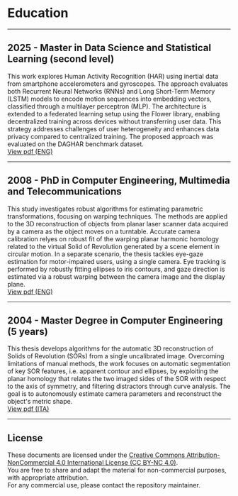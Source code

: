 # Education

---
## 2025 - Master in Data Science and Statistical Learning (second level)
This work explores Human Activity Recognition (HAR) using inertial data from smartphone accelerometers and gyroscopes. 
The approach evaluates both Recurrent Neural Networks (RNNs) and Long Short-Term Memory (LSTM) models to encode motion sequences into embedding vectors, classified through a multilayer perceptron (MLP). 
The architecture is extended to a federated learning setup using the Flower library, enabling decentralized training across devices without transferring user data. 
This strategy addresses challenges of user heterogeneity and enhances data privacy compared to centralized training. 
The proposed approach was evaluated on the DAGHAR benchmark dataset.  
[View pdf (ENG)](./2025%20-%20Master%20in%20Data%20Science%20and%20Statistical%20Learning/MD2SL_degree.pdf)

---
## 2008 - PhD in Computer Engineering, Multimedia and Telecommunications
This study investigates robust algorithms for estimating parametric transformations, focusing on warping techniques. 
The methods are applied to the 3D reconstruction of objects from planar laser scanner data acquired by a camera as the object moves on a turntable. 
Accurate camera calibration relyes on robust fit of the warping planar harmonic homology related to the virtual Solid of Revolution generated by a scene element in circular motion. 
In a separate scenario, the thesis tackles eye-gaze estimation for motor-impaired users, using a single camera. 
Eye tracking is performed by robustly fitting ellipses to iris contours, and gaze direction is estimated via a robust warping between the camera image and the display plane.  
[View pdf (ENG)](./2008%20-%20PhD%20in%20Computer%20Engineering,%20Multimedia%20and%20Telecommunications/PhD_degree.pdf)

---
## 2004 - Master Degree in Computer Engineering (5 years)
This thesis develops algorithms for the automatic 3D reconstruction of Solids of Revolution (SORs) from a single uncalibrated image. 
Overcoming limitations of manual methods, the work focuses on automatic segmentation of key SOR features, i.e. apparent contour and ellipses, 
by exploiting the planar homology that relates the two imaged sides of the SOR with respect to the axis of symmetry, and filtering distractors through curve analysis. 
The goal is to autonomously estimate camera parameters and reconstruct the object's metric shape.  
[View pdf (ITA)](./2004%20-%20Master%20Degree%20in%20Computer%20Engineering%20(5%20years)/Master_degree.pdf)

--- 
## License

These documents are licensed under the [Creative Commons Attribution-NonCommercial 4.0 International License (CC BY-NC 4.0)](https://creativecommons.org/licenses/by-nc/4.0/).  
You are free to share and adapt the material for non-commercial purposes, with appropriate attribution.  
For any commercial use, please contact the repository maintainer.
